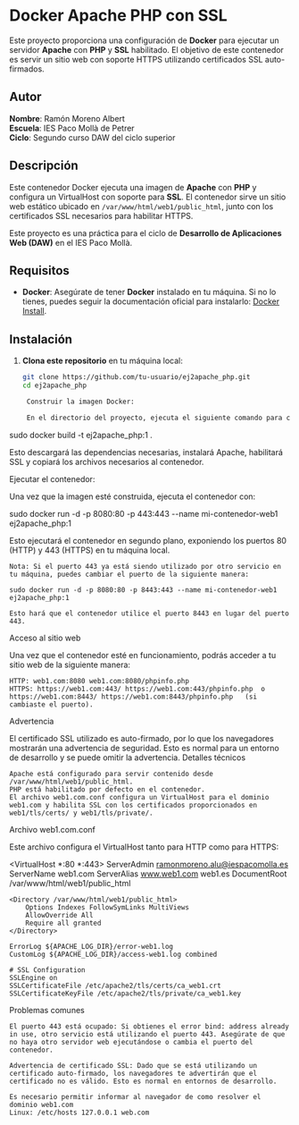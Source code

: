 # Docker Apache PHP con SSL

Este proyecto proporciona una configuración de **Docker** para ejecutar un servidor **Apache** con **PHP** y **SSL** habilitado. El objetivo de este contenedor es servir un sitio web con soporte HTTPS utilizando certificados SSL auto-firmados.

## Autor

**Nombre**: Ramón Moreno Albert  
**Escuela**: IES Paco Mollà de Petrer  
**Ciclo**: Segundo curso DAW del ciclo superior  

## Descripción

Este contenedor Docker ejecuta una imagen de **Apache** con **PHP** y configura un VirtualHost con soporte para **SSL**. El contenedor sirve un sitio web estático ubicado en `/var/www/html/web1/public_html`, junto con los certificados SSL necesarios para habilitar HTTPS.

Este proyecto es una práctica para el ciclo de **Desarrollo de Aplicaciones Web (DAW)** en el IES Paco Mollà.

## Requisitos

- **Docker**: Asegúrate de tener **Docker** instalado en tu máquina. Si no lo tienes, puedes seguir la documentación oficial para instalarlo: [Docker Install](https://docs.docker.com/get-docker/).


## Instalación

1. **Clona este repositorio** en tu máquina local:

   ```bash
   git clone https://github.com/tu-usuario/ej2apache_php.git
   cd ej2apache_php

    Construir la imagen Docker:

    En el directorio del proyecto, ejecuta el siguiente comando para construir la imagen Docker desde el Dockerfile:

sudo docker build -t ej2apache_php:1 .

Esto descargará las dependencias necesarias, instalará Apache, habilitará SSL y copiará los archivos necesarios al contenedor.

Ejecutar el contenedor:

Una vez que la imagen esté construida, ejecuta el contenedor con:

sudo docker run -d -p 8080:80 -p 443:443 --name mi-contenedor-web1 ej2apache_php:1

Esto ejecutará el contenedor en segundo plano, exponiendo los puertos 80 (HTTP) y 443 (HTTPS) en tu máquina local.

    Nota: Si el puerto 443 ya está siendo utilizado por otro servicio en tu máquina, puedes cambiar el puerto de la siguiente manera:

    sudo docker run -d -p 8080:80 -p 8443:443 --name mi-contenedor-web1 ej2apache_php:1

    Esto hará que el contenedor utilice el puerto 8443 en lugar del puerto 443.

Acceso al sitio web

Una vez que el contenedor esté en funcionamiento, podrás acceder a tu sitio web de la siguiente manera:

    HTTP: web1.com:8080 web1.com:8080/phpinfo.php
    HTTPS: https://web1.com:443/ https://web1.com:443/phpinfo.php  o https://web1.com:8443/ https://web1.com:8443/phpinfo.php   (si cambiaste el puerto).

Advertencia

El certificado SSL utilizado es auto-firmado, por lo que los navegadores mostrarán una advertencia de seguridad. Esto es normal para un entorno de desarrollo y se puede omitir la advertencia.
Detalles técnicos

    Apache está configurado para servir contenido desde /var/www/html/web1/public_html.
    PHP está habilitado por defecto en el contenedor.
    El archivo web1.com.conf configura un VirtualHost para el dominio web1.com y habilita SSL con los certificados proporcionados en web1/tls/certs/ y web1/tls/private/.

Archivo web1.com.conf

Este archivo configura el VirtualHost tanto para HTTP como para HTTPS:

<VirtualHost *:80 *:443>
    ServerAdmin ramonmoreno.alu@iespacomolla.es
    ServerName web1.com
    ServerAlias www.web1.com web1.es
    DocumentRoot /var/www/html/web1/public_html

    <Directory /var/www/html/web1/public_html>
        Options Indexes FollowSymLinks MultiViews
        AllowOverride All
        Require all granted
    </Directory>

    ErrorLog ${APACHE_LOG_DIR}/error-web1.log
    CustomLog ${APACHE_LOG_DIR}/access-web1.log combined

    # SSL Configuration
    SSLEngine on
    SSLCertificateFile /etc/apache2/tls/certs/ca_web1.crt
    SSLCertificateKeyFile /etc/apache2/tls/private/ca_web1.key
</VirtualHost>

Problemas comunes

    El puerto 443 está ocupado: Si obtienes el error bind: address already in use, otro servicio está utilizando el puerto 443. Asegúrate de que no haya otro servidor web ejecutándose o cambia el puerto del contenedor.

    Advertencia de certificado SSL: Dado que se está utilizando un certificado auto-firmado, los navegadores te advertirán que el certificado no es válido. Esto es normal en entornos de desarrollo.

    Es necesario permitir informar al navegador de como resolver el dominio web1.com 
    Linux: /etc/hosts 127.0.0.1 web.com

